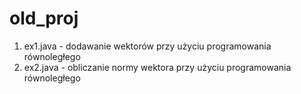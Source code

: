 # old_proj
1. ex1.java - dodawanie wektorów przy użyciu programowania równoległego 
2. ex2.java - obliczanie normy wektora przy użyciu programowania równoległego
